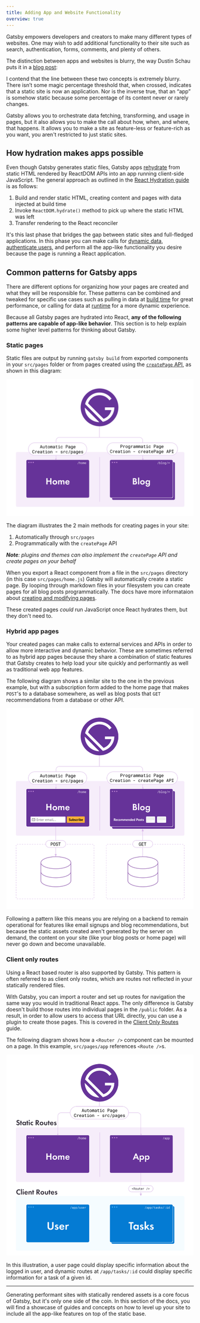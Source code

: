 ```yaml
---
title: Adding App and Website Functionality
overview: true
---
```


Gatsby empowers developers and creators to make many different types of websites. One may wish to add additional functionality to their site such as search, authentication, forms, comments, and plenty of others.

The distinction between apps and websites is blurry, the way Dustin Schau puts it in a [blog post](/blog/2018-10-15-beyond-static-intro/):

<Pullquote citation="Dustin Schau" narrow={true}>
  I contend that the line between these two concepts is extremely blurry. There
  isn’t some magic percentage threshold that, when crossed, indicates that a
  static site is now an application. Nor is the inverse true, that an “app” is
  somehow static because some percentage of its content never or rarely changes.
</Pullquote>

Gatsby allows you to orchestrate data fetching, transforming, and usage in pages, but it also allows you to make the call about how, when, and where, that happens. It allows you to make a site as feature-less or feature-rich as you want, you aren't restricted to just static sites.

## How hydration makes apps possible

Even though Gatsby generates static files, Gatsby apps [rehydrate](/docs/glossary#hydration) from static HTML rendered by ReactDOM APIs into an app running client-side JavaScript. The general approach as outlined in the [React Hydration guide](/docs/react-hydration) is as follows:

1. Build and render static HTML, creating content and pages with data injected at build time
2. Invoke `ReactDOM.hydrate()` method to pick up where the static HTML was left
3. Transfer rendering to the React reconciler

It's this last phase that bridges the gap between static sites and full-fledged applications. In this phase you can make calls for [dynamic data](/docs/client-data-fetching/), [authenticate users](/docs/building-a-site-with-authentication/), and perform all the app-like functionality you desire because the page is running a React application.

## Common patterns for Gatsby apps

There are different options for organizing how your pages are created and what they will be responsible for. These patterns can be combined and tweaked for specific use cases such as pulling in data at [build time](/docs/glossary#build) for great performance, or calling for data at [runtime](/docs/glossary#runtime) for a more dynamic experience.

Because all Gatsby pages are hydrated into React, **any of the following patterns are capable of app-like behavior**. This section is to help explain some higher level patterns for thinking about Gatsby.

### Static pages

Static files are output by running `gatsby build` from exported components in your `src/pages` folder or from pages created using the [`createPage` API](/docs/node-apis/#createPages), as shown in this diagram:

![Static Site diagram with pages created from Gatsby automatically and programmatically](./images/simple-static-site.png)

The diagram illustrates the 2 main methods for creating pages in your site:

1. Automatically through `src/pages`
2. Programmatically with the `createPage` API

_**Note**: plugins and themes can also implement the `createPage` API and create pages on your behalf_

When you export a React component from a file in the `src/pages` directory (in this case `src/pages/home.js`) Gatsby will automatically create a static page. By looping through markdown files in your filesystem you can create pages for all blog posts programmatically. The docs have more informataion about [creating and modifying pages](/docs/creating-and-modifying-pages/).

These created pages _could_ run JavaScript once React hydrates them, but they don't need to.

### Hybrid app pages

Your created pages can make calls to external services and APIs in order to allow more interactive and dynamic behavior. These are sometimes referred to as hybrid app pages because they share a combination of static features that Gatsby creates to help load your site quickly and performantly as well as traditional web app features.

The following diagram shows a similar site to the one in the previous example, but with a subscription form added to the home page that makes `POST`'s to a database somewhere, as well as blog posts that `GET` recommendations from a database or other API.

![Hybrid Site diagram with pages hitting other services with JavaScript](./images/simple-hybrid-site.png)

Following a pattern like this means you are relying on a backend to remain operational for features like email signups and blog recommendations, but because the static assets created aren't generated by the server on demand, the content on your site (like your blog posts or home page) will never go down and become unavailable.

### Client only routes

Using a React based router is also supported by Gatsby. This pattern is often referred to as client only routes, which are routes not reflected in your statically rendered files.

With Gatsby, you can import a router and set up routes for navigation the same way you would in traditional React apps. The only difference is Gatsby doesn't build those routes into individual pages in the `/public` folder. As a result, in order to allow users to access that URL directly, you can use a plugin to create those pages. This is covered in the [Client Only Routes](/docs/client-only-routes-and-user-authentication/) guide.

The following diagram shows how a `<Router />` component can be mounted on a page. In this example, `src/pages/app` references `<Route />`s.

![Client Only Routes Site diagram with pages setup using a router](./images/simple-client-only-routes.png)

In this illustration, a user page could display specific information about the logged in user, and dynamic routes at `/app/tasks/:id` could display specific information for a task of a given id.

---

Generating performant sites with statically rendered assets is a core focus of Gatsby, but it's only one side of the coin. In this section of the docs, you will find a showcase of guides and concepts on how to level up your site to include all the app-like features on top of the static base.

<GuideList slug={props.slug} />
